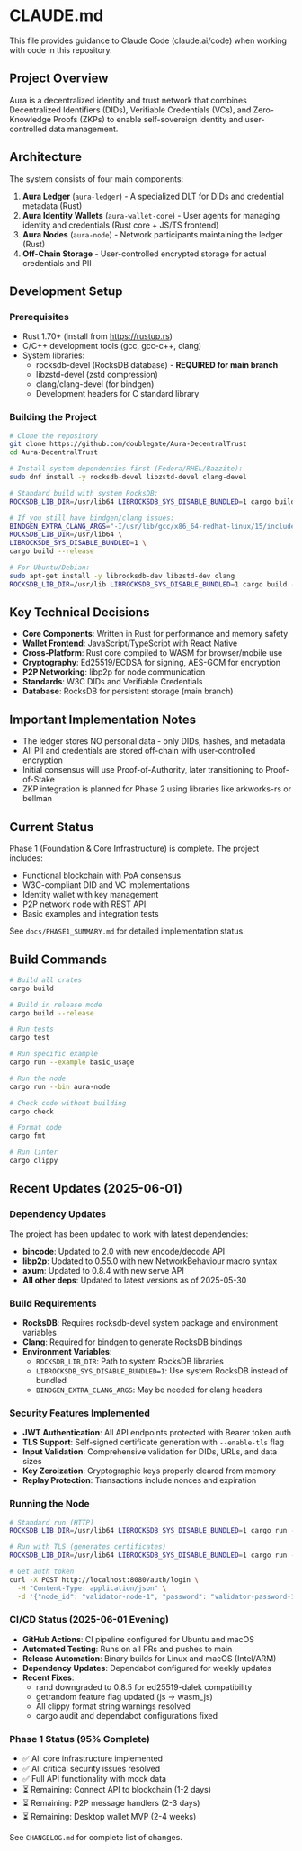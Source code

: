 # CLAUDE.md

This file provides guidance to Claude Code (claude.ai/code) when working with code in this repository.

## Project Overview

Aura is a decentralized identity and trust network that combines Decentralized Identifiers (DIDs), Verifiable Credentials (VCs), and Zero-Knowledge Proofs (ZKPs) to enable self-sovereign identity and user-controlled data management.

## Architecture

The system consists of four main components:

1. **Aura Ledger** (`aura-ledger`) - A specialized DLT for DIDs and credential metadata (Rust)
2. **Aura Identity Wallets** (`aura-wallet-core`) - User agents for managing identity and credentials (Rust core + JS/TS frontend)
3. **Aura Nodes** (`aura-node`) - Network participants maintaining the ledger (Rust)
4. **Off-Chain Storage** - User-controlled encrypted storage for actual credentials and PII

## Development Setup

### Prerequisites

- Rust 1.70+ (install from https://rustup.rs)
- C/C++ development tools (gcc, gcc-c++, clang)
- System libraries:
  - rocksdb-devel (RocksDB database) - **REQUIRED for main branch**
  - libzstd-devel (zstd compression)
  - clang/clang-devel (for bindgen)
  - Development headers for C standard library

### Building the Project

```bash
# Clone the repository
git clone https://github.com/doublegate/Aura-DecentralTrust
cd Aura-DecentralTrust

# Install system dependencies first (Fedora/RHEL/Bazzite):
sudo dnf install -y rocksdb-devel libzstd-devel clang-devel

# Standard build with system RocksDB:
ROCKSDB_LIB_DIR=/usr/lib64 LIBROCKSDB_SYS_DISABLE_BUNDLED=1 cargo build --release

# If you still have bindgen/clang issues:
BINDGEN_EXTRA_CLANG_ARGS="-I/usr/lib/gcc/x86_64-redhat-linux/15/include" \
ROCKSDB_LIB_DIR=/usr/lib64 \
LIBROCKSDB_SYS_DISABLE_BUNDLED=1 \
cargo build --release

# For Ubuntu/Debian:
sudo apt-get install -y librocksdb-dev libzstd-dev clang
ROCKSDB_LIB_DIR=/usr/lib LIBROCKSDB_SYS_DISABLE_BUNDLED=1 cargo build --release
```

## Key Technical Decisions

- **Core Components**: Written in Rust for performance and memory safety
- **Wallet Frontend**: JavaScript/TypeScript with React Native
- **Cross-Platform**: Rust core compiled to WASM for browser/mobile use
- **Cryptography**: Ed25519/ECDSA for signing, AES-GCM for encryption
- **P2P Networking**: libp2p for node communication
- **Standards**: W3C DIDs and Verifiable Credentials
- **Database**: RocksDB for persistent storage (main branch)

## Important Implementation Notes

- The ledger stores NO personal data - only DIDs, hashes, and metadata
- All PII and credentials are stored off-chain with user-controlled encryption
- Initial consensus will use Proof-of-Authority, later transitioning to Proof-of-Stake
- ZKP integration is planned for Phase 2 using libraries like arkworks-rs or bellman

## Current Status

Phase 1 (Foundation & Core Infrastructure) is complete. The project includes:

- Functional blockchain with PoA consensus
- W3C-compliant DID and VC implementations  
- Identity wallet with key management
- P2P network node with REST API
- Basic examples and integration tests

See `docs/PHASE1_SUMMARY.md` for detailed implementation status.

## Build Commands

```bash
# Build all crates
cargo build

# Build in release mode
cargo build --release

# Run tests
cargo test

# Run specific example
cargo run --example basic_usage

# Run the node
cargo run --bin aura-node

# Check code without building
cargo check

# Format code
cargo fmt

# Run linter
cargo clippy
```

## Recent Updates (2025-06-01)

### Dependency Updates
The project has been updated to work with latest dependencies:
- **bincode**: Updated to 2.0 with new encode/decode API
- **libp2p**: Updated to 0.55.0 with new NetworkBehaviour macro syntax
- **axum**: Updated to 0.8.4 with new serve API
- **All other deps**: Updated to latest versions as of 2025-05-30

### Build Requirements
- **RocksDB**: Requires rocksdb-devel system package and environment variables
- **Clang**: Required for bindgen to generate RocksDB bindings
- **Environment Variables**:
  - `ROCKSDB_LIB_DIR`: Path to system RocksDB libraries
  - `LIBROCKSDB_SYS_DISABLE_BUNDLED=1`: Use system RocksDB instead of bundled
  - `BINDGEN_EXTRA_CLANG_ARGS`: May be needed for clang headers

### Security Features Implemented
- **JWT Authentication**: All API endpoints protected with Bearer token auth
- **TLS Support**: Self-signed certificate generation with `--enable-tls` flag
- **Input Validation**: Comprehensive validation for DIDs, URLs, and data sizes
- **Key Zeroization**: Cryptographic keys properly cleared from memory
- **Replay Protection**: Transactions include nonces and expiration

### Running the Node
```bash
# Standard run (HTTP)
ROCKSDB_LIB_DIR=/usr/lib64 LIBROCKSDB_SYS_DISABLE_BUNDLED=1 cargo run --bin aura-node

# Run with TLS (generates certificates)
ROCKSDB_LIB_DIR=/usr/lib64 LIBROCKSDB_SYS_DISABLE_BUNDLED=1 cargo run --bin aura-node -- --enable-tls

# Get auth token
curl -X POST http://localhost:8080/auth/login \
  -H "Content-Type: application/json" \
  -d '{"node_id": "validator-node-1", "password": "validator-password-1"}'
```

### CI/CD Status (2025-06-01 Evening)
- **GitHub Actions**: CI pipeline configured for Ubuntu and macOS
- **Automated Testing**: Runs on all PRs and pushes to main
- **Release Automation**: Binary builds for Linux and macOS (Intel/ARM)
- **Dependency Updates**: Dependabot configured for weekly updates
- **Recent Fixes**:
  - rand downgraded to 0.8.5 for ed25519-dalek compatibility
  - getrandom feature flag updated (js → wasm_js)
  - All clippy format string warnings resolved
  - cargo audit and dependabot configurations fixed

### Phase 1 Status (95% Complete)
- ✅ All core infrastructure implemented
- ✅ All critical security issues resolved
- ✅ Full API functionality with mock data
- ⏳ Remaining: Connect API to blockchain (1-2 days)
- ⏳ Remaining: P2P message handlers (2-3 days)
- ⏳ Remaining: Desktop wallet MVP (2-4 weeks)

See `CHANGELOG.md` for complete list of changes.